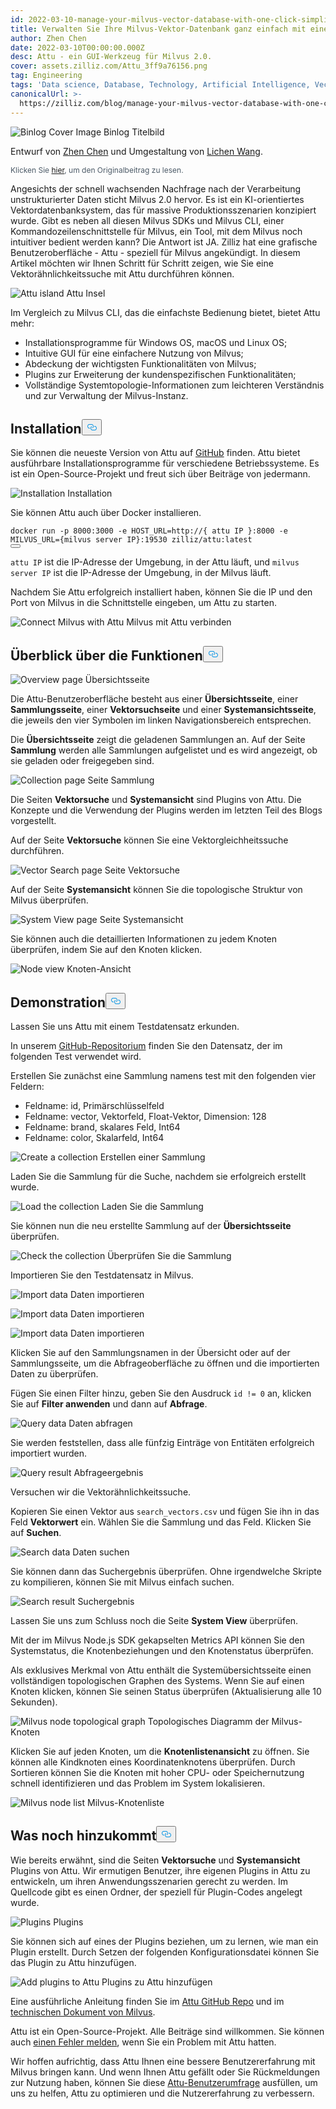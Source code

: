 ```yaml
---
id: 2022-03-10-manage-your-milvus-vector-database-with-one-click-simplicity.md
title: Verwalten Sie Ihre Milvus-Vektor-Datenbank ganz einfach mit einem Klick
author: Zhen Chen
date: 2022-03-10T00:00:00.000Z
desc: Attu - ein GUI-Werkzeug für Milvus 2.0.
cover: assets.zilliz.com/Attu_3ff9a76156.png
tag: Engineering
tags: 'Data science, Database, Technology, Artificial Intelligence, Vector Management'
canonicalUrl: >-
  https://zilliz.com/blog/manage-your-milvus-vector-database-with-one-click-simplicity
---
```

<p>
  
   <span class="img-wrapper"> <img translate="no" src="https://assets.zilliz.com/Attu_3ff9a76156.png" alt="Binlog Cover Image" class="doc-image" id="binlog-cover-image" />
   </span> <span class="img-wrapper"> <span>Binlog Titelbild</span> </span></p>
<p>Entwurf von <a href="https://github.com/czhen-zilliz">Zhen Chen</a> und Umgestaltung von <a href="https://github.com/LocoRichard">Lichen Wang</a>.</p>
<p style="font-size: 12px;color: #4c5a67">Klicken Sie <a href="https://zilliz.com/blog/manage-your-milvus-vector-database-with-one-click-simplicity">hier</a>, um den Originalbeitrag zu lesen.</p> 
<p>Angesichts der schnell wachsenden Nachfrage nach der Verarbeitung unstrukturierter Daten sticht Milvus 2.0 hervor. Es ist ein KI-orientiertes Vektordatenbanksystem, das für massive Produktionsszenarien konzipiert wurde. Gibt es neben all diesen Milvus SDKs und Milvus CLI, einer Kommandozeilenschnittstelle für Milvus, ein Tool, mit dem Milvus noch intuitiver bedient werden kann? Die Antwort ist JA. Zilliz hat eine grafische Benutzeroberfläche - Attu - speziell für Milvus angekündigt. In diesem Artikel möchten wir Ihnen Schritt für Schritt zeigen, wie Sie eine Vektorähnlichkeitssuche mit Attu durchführen können.</p>
<p>
  
   <span class="img-wrapper"> <img translate="no" src="https://assets.zilliz.com/map_aa1cda30d4.png" alt="Attu island" class="doc-image" id="attu-island" />
   </span> <span class="img-wrapper"> <span>Attu Insel</span> </span></p>
<p>Im Vergleich zu Milvus CLI, das die einfachste Bedienung bietet, bietet Attu mehr:</p>
<ul>
<li>Installationsprogramme für Windows OS, macOS und Linux OS;</li>
<li>Intuitive GUI für eine einfachere Nutzung von Milvus;</li>
<li>Abdeckung der wichtigsten Funktionalitäten von Milvus;</li>
<li>Plugins zur Erweiterung der kundenspezifischen Funktionalitäten;</li>
<li>Vollständige Systemtopologie-Informationen zum leichteren Verständnis und zur Verwaltung der Milvus-Instanz.</li>
</ul>
<h2 id="Installation" class="common-anchor-header">Installation<button data-href="#Installation" class="anchor-icon" translate="no">
      <svg translate="no"
        aria-hidden="true"
        focusable="false"
        height="20"
        version="1.1"
        viewBox="0 0 16 16"
        width="16"
      >
        <path
          fill="#0092E4"
          fill-rule="evenodd"
          d="M4 9h1v1H4c-1.5 0-3-1.69-3-3.5S2.55 3 4 3h4c1.45 0 3 1.69 3 3.5 0 1.41-.91 2.72-2 3.25V8.59c.58-.45 1-1.27 1-2.09C10 5.22 8.98 4 8 4H4c-.98 0-2 1.22-2 2.5S3 9 4 9zm9-3h-1v1h1c1 0 2 1.22 2 2.5S13.98 12 13 12H9c-.98 0-2-1.22-2-2.5 0-.83.42-1.64 1-2.09V6.25c-1.09.53-2 1.84-2 3.25C6 11.31 7.55 13 9 13h4c1.45 0 3-1.69 3-3.5S14.5 6 13 6z"
        ></path>
      </svg>
    </button></h2><p>Sie können die neueste Version von Attu auf <a href="https://github.com/zilliztech/attu/releases">GitHub</a> finden. Attu bietet ausführbare Installationsprogramme für verschiedene Betriebssysteme. Es ist ein Open-Source-Projekt und freut sich über Beiträge von jedermann.</p>
<p>
  
   <span class="img-wrapper"> <img translate="no" src="https://assets.zilliz.com/installation_bbe62873af.png" alt="Installation" class="doc-image" id="installation" />
   </span> <span class="img-wrapper"> <span>Installation</span> </span></p>
<p>Sie können Attu auch über Docker installieren.</p>
<pre><code translate="no" class="language-shell">docker run -p <span class="hljs-number">8000</span>:<span class="hljs-number">3000</span> -e <span class="hljs-variable constant_">HOST_URL</span>=<span class="hljs-attr">http</span>:<span class="hljs-comment">//{ attu IP }:8000 -e MILVUS_URL={milvus server IP}:19530 zilliz/attu:latest</span>
<button class="copy-code-btn"></button></code></pre>
<p><code translate="no">attu IP</code> ist die IP-Adresse der Umgebung, in der Attu läuft, und <code translate="no">milvus server IP</code> ist die IP-Adresse der Umgebung, in der Milvus läuft.</p>
<p>Nachdem Sie Attu erfolgreich installiert haben, können Sie die IP und den Port von Milvus in die Schnittstelle eingeben, um Attu zu starten.</p>
<p>
  
   <span class="img-wrapper"> <img translate="no" src="https://assets.zilliz.com/connect_1fde46d9d5.png" alt="Connect Milvus with Attu" class="doc-image" id="connect-milvus-with-attu" />
   </span> <span class="img-wrapper"> <span>Milvus mit Attu verbinden</span> </span></p>
<h2 id="Feature-overview" class="common-anchor-header">Überblick über die Funktionen<button data-href="#Feature-overview" class="anchor-icon" translate="no">
      <svg translate="no"
        aria-hidden="true"
        focusable="false"
        height="20"
        version="1.1"
        viewBox="0 0 16 16"
        width="16"
      >
        <path
          fill="#0092E4"
          fill-rule="evenodd"
          d="M4 9h1v1H4c-1.5 0-3-1.69-3-3.5S2.55 3 4 3h4c1.45 0 3 1.69 3 3.5 0 1.41-.91 2.72-2 3.25V8.59c.58-.45 1-1.27 1-2.09C10 5.22 8.98 4 8 4H4c-.98 0-2 1.22-2 2.5S3 9 4 9zm9-3h-1v1h1c1 0 2 1.22 2 2.5S13.98 12 13 12H9c-.98 0-2-1.22-2-2.5 0-.83.42-1.64 1-2.09V6.25c-1.09.53-2 1.84-2 3.25C6 11.31 7.55 13 9 13h4c1.45 0 3-1.69 3-3.5S14.5 6 13 6z"
        ></path>
      </svg>
    </button></h2><p>
  
   <span class="img-wrapper"> <img translate="no" src="https://assets.zilliz.com/overview_591e230514.png" alt="Overview page" class="doc-image" id="overview-page" />
   </span> <span class="img-wrapper"> <span>Übersichtsseite</span> </span></p>
<p>Die Attu-Benutzeroberfläche besteht aus einer <strong>Übersichtsseite</strong>, einer <strong>Sammlungsseite</strong>, einer <strong>Vektorsuchseite</strong> und einer <strong>Systemansichtsseite</strong>, die jeweils den vier Symbolen im linken Navigationsbereich entsprechen.</p>
<p>Die <strong>Übersichtsseite</strong> zeigt die geladenen Sammlungen an. Auf der Seite <strong>Sammlung</strong> werden alle Sammlungen aufgelistet und es wird angezeigt, ob sie geladen oder freigegeben sind.</p>
<p>
  
   <span class="img-wrapper"> <img translate="no" src="https://assets.zilliz.com/collection_42656fe308.png" alt="Collection page" class="doc-image" id="collection-page" />
   </span> <span class="img-wrapper"> <span>Seite Sammlung</span> </span></p>
<p>Die Seiten <strong>Vektorsuche</strong> und <strong>Systemansicht</strong> sind Plugins von Attu. Die Konzepte und die Verwendung der Plugins werden im letzten Teil des Blogs vorgestellt.</p>
<p>Auf der Seite <strong>Vektorsuche</strong> können Sie eine Vektorgleichheitssuche durchführen.</p>
<p>
  
   <span class="img-wrapper"> <img translate="no" src="https://assets.zilliz.com/vector_search_be7365687c.png" alt="Vector Search page" class="doc-image" id="vector-search-page" />
   </span> <span class="img-wrapper"> <span>Seite Vektorsuche</span> </span></p>
<p>Auf der Seite <strong>Systemansicht</strong> können Sie die topologische Struktur von Milvus überprüfen.</p>
<p>
  
   <span class="img-wrapper"> <img translate="no" src="https://assets.zilliz.com/system_view_e1df15023d.png" alt="System View page" class="doc-image" id="system-view-page" />
   </span> <span class="img-wrapper"> <span>Seite Systemansicht</span> </span></p>
<p>Sie können auch die detaillierten Informationen zu jedem Knoten überprüfen, indem Sie auf den Knoten klicken.</p>
<p>
  
   <span class="img-wrapper"> <img translate="no" src="https://assets.zilliz.com/node_view_5bbc25f9b2.png" alt="Node view" class="doc-image" id="node-view" />
   </span> <span class="img-wrapper"> <span>Knoten-Ansicht</span> </span></p>
<h2 id="Demonstration" class="common-anchor-header">Demonstration<button data-href="#Demonstration" class="anchor-icon" translate="no">
      <svg translate="no"
        aria-hidden="true"
        focusable="false"
        height="20"
        version="1.1"
        viewBox="0 0 16 16"
        width="16"
      >
        <path
          fill="#0092E4"
          fill-rule="evenodd"
          d="M4 9h1v1H4c-1.5 0-3-1.69-3-3.5S2.55 3 4 3h4c1.45 0 3 1.69 3 3.5 0 1.41-.91 2.72-2 3.25V8.59c.58-.45 1-1.27 1-2.09C10 5.22 8.98 4 8 4H4c-.98 0-2 1.22-2 2.5S3 9 4 9zm9-3h-1v1h1c1 0 2 1.22 2 2.5S13.98 12 13 12H9c-.98 0-2-1.22-2-2.5 0-.83.42-1.64 1-2.09V6.25c-1.09.53-2 1.84-2 3.25C6 11.31 7.55 13 9 13h4c1.45 0 3-1.69 3-3.5S14.5 6 13 6z"
        ></path>
      </svg>
    </button></h2><p>Lassen Sie uns Attu mit einem Testdatensatz erkunden.</p>
<p>In unserem <a href="https://github.com/zilliztech/attu/tree/main/examples">GitHub-Repositorium</a> finden Sie den Datensatz, der im folgenden Test verwendet wird.</p>
<p>Erstellen Sie zunächst eine Sammlung namens test mit den folgenden vier Feldern:</p>
<ul>
<li>Feldname: id, Primärschlüsselfeld</li>
<li>Feldname: vector, Vektorfeld, Float-Vektor, Dimension: 128</li>
<li>Feldname: brand, skalares Feld, Int64</li>
<li>Feldname: color, Skalarfeld, Int64</li>
</ul>
<p>
  
   <span class="img-wrapper"> <img translate="no" src="https://assets.zilliz.com/create_collection_95dfa15354.png" alt="Create a collection" class="doc-image" id="create-a-collection" />
   </span> <span class="img-wrapper"> <span>Erstellen einer Sammlung</span> </span></p>
<p>Laden Sie die Sammlung für die Suche, nachdem sie erfolgreich erstellt wurde.</p>
<p>
  
   <span class="img-wrapper"> <img translate="no" src="https://assets.zilliz.com/load_collection_fec39171df.png" alt="Load the collection" class="doc-image" id="load-the-collection" />
   </span> <span class="img-wrapper"> <span>Laden Sie die Sammlung</span> </span></p>
<p>Sie können nun die neu erstellte Sammlung auf der <strong>Übersichtsseite</strong> überprüfen.</p>
<p>
  
   <span class="img-wrapper"> <img translate="no" src="https://assets.zilliz.com/check_collection_163b05477e.png" alt="Check the collection" class="doc-image" id="check-the-collection" />
   </span> <span class="img-wrapper"> <span>Überprüfen Sie die Sammlung</span> </span></p>
<p>Importieren Sie den Testdatensatz in Milvus.</p>
<p>
  
   <span class="img-wrapper"> <img translate="no" src="https://assets.zilliz.com/import_data_1_f73d71be85.png" alt="Import data" class="doc-image" id="import-data" />
   </span> <span class="img-wrapper"> <span>Daten importieren</span> </span></p>
<p>
  
   <span class="img-wrapper"> <img translate="no" src="https://assets.zilliz.com/import_data_2_4b3c3c3c25.png" alt="Import data" class="doc-image" id="import-data" />
   </span> <span class="img-wrapper"> <span>Daten importieren</span> </span></p>
<p>
  
   <span class="img-wrapper"> <img translate="no" src="https://assets.zilliz.com/import_data_3_0def4e8550.png" alt="Import data" class="doc-image" id="import-data" />
   </span> <span class="img-wrapper"> <span>Daten importieren</span> </span></p>
<p>Klicken Sie auf den Sammlungsnamen in der Übersicht oder auf der Sammlungsseite, um die Abfrageoberfläche zu öffnen und die importierten Daten zu überprüfen.</p>
<p>Fügen Sie einen Filter hinzu, geben Sie den Ausdruck <code translate="no">id != 0</code> an, klicken Sie auf <strong>Filter anwenden</strong> und dann auf <strong>Abfrage</strong>.</p>
<p>
  
   <span class="img-wrapper"> <img translate="no" src="https://assets.zilliz.com/query_data_24d9f71ccc.png" alt="Query data" class="doc-image" id="query-data" />
   </span> <span class="img-wrapper"> <span>Daten abfragen</span> </span></p>
<p>Sie werden feststellen, dass alle fünfzig Einträge von Entitäten erfolgreich importiert wurden.</p>
<p>
  
   <span class="img-wrapper"> <img translate="no" src="https://assets.zilliz.com/query_result_bcbbd17084.png" alt="Query result" class="doc-image" id="query-result" />
   </span> <span class="img-wrapper"> <span>Abfrageergebnis</span> </span></p>
<p>Versuchen wir die Vektorähnlichkeitssuche.</p>
<p>Kopieren Sie einen Vektor aus <code translate="no">search_vectors.csv</code> und fügen Sie ihn in das Feld <strong>Vektorwert</strong> ein. Wählen Sie die Sammlung und das Feld. Klicken Sie auf <strong>Suchen</strong>.</p>
<p>
  
   <span class="img-wrapper"> <img translate="no" src="https://assets.zilliz.com/search_data_5af3a1db53.png" alt="Search data" class="doc-image" id="search-data" />
   </span> <span class="img-wrapper"> <span>Daten suchen</span> </span></p>
<p>Sie können dann das Suchergebnis überprüfen. Ohne irgendwelche Skripte zu kompilieren, können Sie mit Milvus einfach suchen.</p>
<p>
  
   <span class="img-wrapper"> <img translate="no" src="https://assets.zilliz.com/search_result_961886efab.png" alt="Search result" class="doc-image" id="search-result" />
   </span> <span class="img-wrapper"> <span>Suchergebnis</span> </span></p>
<p>Lassen Sie uns zum Schluss noch die Seite <strong>System View</strong> überprüfen.</p>
<p>Mit der im Milvus Node.js SDK gekapselten Metrics API können Sie den Systemstatus, die Knotenbeziehungen und den Knotenstatus überprüfen.</p>
<p>Als exklusives Merkmal von Attu enthält die Systemübersichtsseite einen vollständigen topologischen Graphen des Systems. Wenn Sie auf einen Knoten klicken, können Sie seinen Status überprüfen (Aktualisierung alle 10 Sekunden).</p>
<p>
  
   <span class="img-wrapper"> <img translate="no" src="https://assets.zilliz.com/topological_graph_d0c5c17586.png" alt="Milvus node topological graph" class="doc-image" id="milvus-node-topological-graph" />
   </span> <span class="img-wrapper"> <span>Topologisches Diagramm der Milvus-Knoten</span> </span></p>
<p>Klicken Sie auf jeden Knoten, um die <strong>Knotenlistenansicht</strong> zu öffnen. Sie können alle Kindknoten eines Koordinatenknotens überprüfen. Durch Sortieren können Sie die Knoten mit hoher CPU- oder Speichernutzung schnell identifizieren und das Problem im System lokalisieren.</p>
<p>
  
   <span class="img-wrapper"> <img translate="no" src="https://assets.zilliz.com/node_list_64fc610a8d.png" alt="Milvus node list" class="doc-image" id="milvus-node-list" />
   </span> <span class="img-wrapper"> <span>Milvus-Knotenliste</span> </span></p>
<h2 id="Whats-more" class="common-anchor-header">Was noch hinzukommt<button data-href="#Whats-more" class="anchor-icon" translate="no">
      <svg translate="no"
        aria-hidden="true"
        focusable="false"
        height="20"
        version="1.1"
        viewBox="0 0 16 16"
        width="16"
      >
        <path
          fill="#0092E4"
          fill-rule="evenodd"
          d="M4 9h1v1H4c-1.5 0-3-1.69-3-3.5S2.55 3 4 3h4c1.45 0 3 1.69 3 3.5 0 1.41-.91 2.72-2 3.25V8.59c.58-.45 1-1.27 1-2.09C10 5.22 8.98 4 8 4H4c-.98 0-2 1.22-2 2.5S3 9 4 9zm9-3h-1v1h1c1 0 2 1.22 2 2.5S13.98 12 13 12H9c-.98 0-2-1.22-2-2.5 0-.83.42-1.64 1-2.09V6.25c-1.09.53-2 1.84-2 3.25C6 11.31 7.55 13 9 13h4c1.45 0 3-1.69 3-3.5S14.5 6 13 6z"
        ></path>
      </svg>
    </button></h2><p>Wie bereits erwähnt, sind die Seiten <strong>Vektorsuche</strong> und <strong>Systemansicht</strong> Plugins von Attu. Wir ermutigen Benutzer, ihre eigenen Plugins in Attu zu entwickeln, um ihren Anwendungsszenarien gerecht zu werden. Im Quellcode gibt es einen Ordner, der speziell für Plugin-Codes angelegt wurde.</p>
<p>
  
   <span class="img-wrapper"> <img translate="no" src="https://assets.zilliz.com/plugins_a2d98e4e5b.png" alt="Plugins" class="doc-image" id="plugins" />
   </span> <span class="img-wrapper"> <span>Plugins</span> </span></p>
<p>Sie können sich auf eines der Plugins beziehen, um zu lernen, wie man ein Plugin erstellt. Durch Setzen der folgenden Konfigurationsdatei können Sie das Plugin zu Attu hinzufügen.</p>
<p>
  
   <span class="img-wrapper"> <img translate="no" src="https://assets.zilliz.com/add_plugins_e3ef53cc0d.png" alt="Add plugins to Attu" class="doc-image" id="add-plugins-to-attu" />
   </span> <span class="img-wrapper"> <span>Plugins zu Attu hinzufügen</span> </span></p>
<p>Eine ausführliche Anleitung finden Sie im <a href="https://github.com/zilliztech/attu/tree/main/doc">Attu GitHub Repo</a> und im <a href="https://milvus.io/docs/v2.0.x/attu.md">technischen Dokument von Milvus</a>.</p>
<p>Attu ist ein Open-Source-Projekt. Alle Beiträge sind willkommen. Sie können auch <a href="https://github.com/zilliztech/attu/issues">einen Fehler melden</a>, wenn Sie ein Problem mit Attu hatten.</p>
<p>Wir hoffen aufrichtig, dass Attu Ihnen eine bessere Benutzererfahrung mit Milvus bringen kann. Und wenn Ihnen Attu gefällt oder Sie Rückmeldungen zur Nutzung haben, können Sie diese <a href="https://wenjuan.feishu.cn/m/cfm?t=suw4QnODU1ui-ok7r">Attu-Benutzerumfrage</a> ausfüllen, um uns zu helfen, Attu zu optimieren und die Nutzererfahrung zu verbessern.</p>
